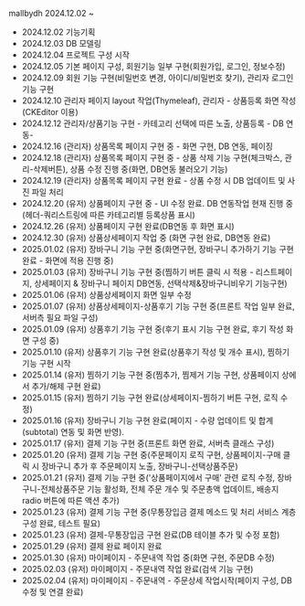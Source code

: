 mallbydh
2024.12.02 ~

- 2024.12.02 기능기획
- 2024.12.03 DB 모델링
- 2024.12.04 프로젝트 구성 시작
- 2024.12.05 기본 페이지 구성, 회원기능 일부 구현(회원가입, 로그인, 정보수정)
- 2024.12.09 회원 기능 구현(비밀번호 변경, 아이디/비밀번호 찾기), 관리자 로그인 기능 구현
- 2024.12.10 관리자 페이지 layout 작업(Thymeleaf), 관리자 - 상품등록 화면 작성(CKEditor 이용)
- 2024.12.12 관리자/상품기능 구현 - 카테고리 선택에 따른 노출, 상품등록 - DB 연동-
- 2024.12.16 (관리자) 상품목록 페이지 구현 중 - 화면 구현, DB 연동, 페이징
- 2024.12.18 (관리자) 상품목록 페이지 구현 중 - 상품 삭제 기능 구현(체크박스, 관리-삭제버튼), 상품 수정 진행 중(화면, DB연동 불러오기 기능)
- 2024.12.19 (관리자) 상품목록 페이지 구현 완료 - 상품 수정 시 DB 업데이트 및 사진 파일 처리
- 2024.12.20 (유저) 상품페이지 구현 중 - UI 수정 완료. DB 연동작업 현재 진행 중(헤더-쿼리스트링에 따른 카테고리별 등록상품 표시)
- 2024.12.26 (유저) 상품페이지 구현 완료(DB연동 후 화면 표시)
- 2024.12.30 (유저) 상품상세페이지 작업 중 (화면 구현 완료, DB연동 완료)
- 2025.01.02 (유저) 장바구니 기능 구현 중(화면구현, 장바구니 추가하기 기능 구현 완료 - 화면에 적용 진행 중)
- 2025.01.03 (유저) 장바구니 기능 구현 중(찜하기 버튼 클릭 시 적용 - 리스트페이지, 상세페이지 & 장바구니 페이지 DB연동, 선택삭제&장바구니비우기 기능구현)
- 2025.01.06 (유저) 상품상세페이지 화면 일부 수정
- 2025.01.07 (유저) 상품상세페이지-상품후기 기능 구현 중(프론트 작업 일부 완료, 서버측 필요 파일 구성)
- 2025.01.09 (유저) 상품후기 기능 구현 중(후기 표시 기능 구현 완료, 후기 작성 화면 구성 중)
- 2025.01.10 (유저) 상품후기 기능 구현 완료(상품후기 작성 및 개수 표시), 찜하기 기능 구현 시작
- 2025.01.14 (유저) 찜하기 기능 구현 중(찜추가, 찜제거 기능 구현, 상품페이지 상에서 추가/해제 구현 완료)
- 2025.01.15 (유저) 찜하기 기능 구현 완료(상세페이지-찜하기 버튼 구현, 로직 수정)
- 2025.01.16 (유저) 장바구니 기능 구현 완료(페이지 - 수량 업데이트 및 합계(subtotal) 연동 및 화면 반영). 
- 2025.01.17 (유저) 결제 기능 구현 중(프론트 화면 완료, 서버측 클래스 구성)
- 2025.01.20 (유저) 결제 기능 구현 중(주문페이지 로직 구현, 상품페이지-구매 클릭 시 장바구니 추가 후 주문페이지 노출, 장바구니-선택상품주문)
- 2025.01.21 (유저) 결제 기능 구현 중('상품페이지에서 구매' 관련 로직 수정, 장바구니-전체상품주문 기능 활성화, 전체 주문 개수 및 주문총액 업데이트, 배송지 radio 버튼에 따른 액션 추가)
- 2025.01.23 (유저) 결제 기능 구현 중(무통장입금 결제 메소드 및 처리 서비스 계층 구성 완료, 테스트 필요)
- 2025.01.23 (유저) 결제-무통장입금 구현 완료(DB 테이블 추가 및 수정 포함)
- 2025.01.29 (유저) 결제 완료 페이지 완료
- 2025.01.30 (유저) 마이페이지 - 주문내역 작업 중(화면 구현, 주문DB 수정)
- 2025.02.03 (유저) 마이페이지 - 주문내역 작업 완료(검색 기능 구현)
- 2025.02.04 (유저) 마이페이지 - 주문내역 - 주문상세 작업시작(페이지 구성, DB수정 및 연결 완료)